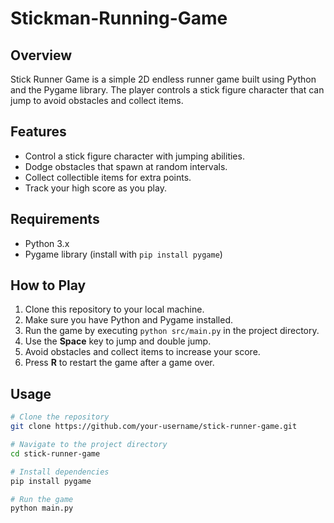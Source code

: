 # Stickman-Running-Game

## Overview

Stick Runner Game is a simple 2D endless runner game built using Python and the Pygame library. The player controls a stick figure character that can jump to avoid obstacles and collect items.

## Features

- Control a stick figure character with jumping abilities.
- Dodge obstacles that spawn at random intervals.
- Collect collectible items for extra points.
- Track your high score as you play.

## Requirements

- Python 3.x
- Pygame library (install with `pip install pygame`)

## How to Play

1. Clone this repository to your local machine.
2. Make sure you have Python and Pygame installed.
3. Run the game by executing `python src/main.py` in the project directory.
4. Use the **Space** key to jump and double jump.
5. Avoid obstacles and collect items to increase your score.
6. Press **R** to restart the game after a game over.

## Usage

```bash
# Clone the repository
git clone https://github.com/your-username/stick-runner-game.git

# Navigate to the project directory
cd stick-runner-game

# Install dependencies
pip install pygame

# Run the game
python main.py


